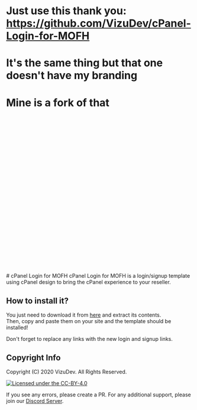 # Just use this thank you: https://github.com/VizuDev/cPanel-Login-for-MOFH
# It's the same thing but that one doesn't have my branding
# Mine is a fork of that
<br>
<br>
<br>
<br>
<br>
<br>
<br>
<br>
<br>
<br>
<br>
<br>
<br>
<br>
<br>
<br>
<br>
<br>
<br>
<br>
<br>
<br>
<br>
<br>
<br>
# cPanel Login for MOFH  
cPanel Login for MOFH is a login/signup template using cPanel design to bring the cPanel experience to your reseller.  

## How to install it?  
You just need to download it from [here](https://github.com/VizuDev/cPanel-Login-for-MOFH/archive/master.zip) and extract its contents.  
Then, copy and paste them on your site and the template should be installed!  

Don't forget to replace any links with the new login and signup links.  

## Copyright Info

Copyright (C) 2020 VizuDev. All Rights Reserved.

[![Licensed under the CC-BY-4.0](https://img.shields.io/github/license/VizuDev/cPanel-Login-for-MOFH.svg?style=for-the-badge)](https://github.com/VizuDev/cPanel-Login-for-MOFH/blob/master/LICENSE.md)


If you see any errors, please create a PR.
For any additional support, please join our [Discord Server](https://discord.gg/4phWFtR).
